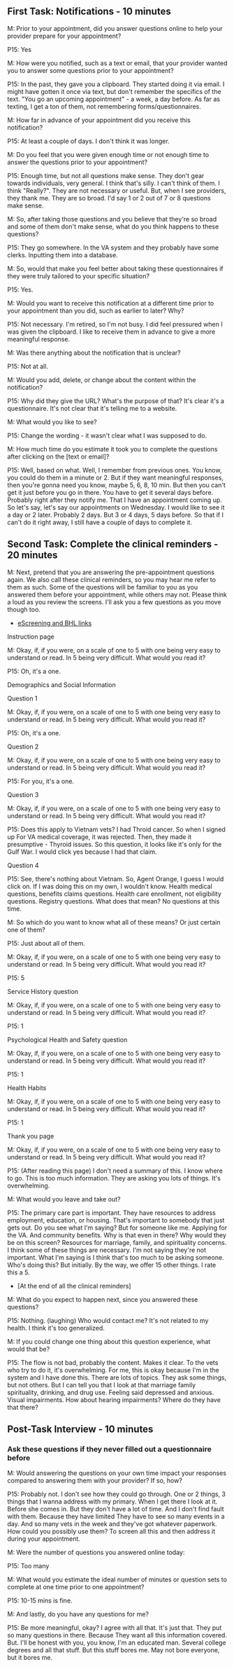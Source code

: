 ## First Task: Notifications - 10 minutes 
M: Prior to your appointment, did you answer questions online to help your provider prepare for your appointment?

P15: Yes

M: How were you notified, such as a text or email, that your provider wanted you to answer some questions prior to your appointment?

P15: In the past, they gave you a clipboard. They started doing it via email. I might have gotten it once via text, but don't remember the specifics of the text. "You go an upcoming appointment" - a week, a day before. As far as texting, I get a ton of them, not remembering forms/questionnaires. 

M: How far in advance of your appointment did you receive this notification? 
  
P15: At least a couple of days. I don't think it was longer. 

M: Do you feel that you were given enough time or not enough time to answer the questions prior to your appointment? 

P15: Enough time, but not all questions make sense. They don't gear towards individuals, very general. I think that's silly. I can't think of them. I think "Really?". They are not necessary or useful. But, when I see providers, they thank me. They are so broad. I'd say 1 or 2 out of 7 or 8 questions make sense.

M: So, after taking those questions and you believe that they're so broad and some of them don't make sense, what do you think happens to these questions?
  
P15: They go somewhere. In the VA system and they probably have some clerks. Inputting them into a database.

M: So, would that make you feel better about taking these questionnaires if they were truly tailored to your specific situation?

P15: Yes.

M: Would you want to receive this notification at a different time prior to your appointment than you did, such as earlier to later? Why? 

P15: Not necessary. I'm retired, so I'm not busy. I did feel pressured when I was given the clipboard. I like to receive them in advance to give a more meaningful response. 

M: Was there anything about the notification that is unclear? 

P15: Not at all.

M: Would you add, delete, or change about the content within the notification?

P15: Why did they give the URL? What's the purpose of that? It's clear it's a questionnaire. It's not clear that it's telling me to a website. 

M: What would you like to see? 

P15: Change the wording - it wasn't clear what I was supposed to do. 
    
M: How much time do you estimate it took you to complete the questions after clicking on the [text or email]?

P15: Well, based on what. Well, I remember from previous ones. You know, you could do them in a minute or 2. But if they want meaningful responses, then you're gonna need you know, maybe 5, 6, 8, 10 min. But then you can't get it just before you go in there. You have to get it several days before. Probably right after they notify me. That I have an appointment coming up. So let's say, let's say our appointments on Wednesday. I would like to see it a day or 2 later. Probably 2 days. But 3 or 4 days, 5 days before. So that if I can't do it right away, I still have a couple of days to complete it.

## Second Task: Complete the clinical reminders - 20 minutes 

M: Next, pretend that you are answering the pre-appointment questions again. We also call these clinical reminders, so you may hear me refer to them as such. Some of the questions will be familiar to you as you answered them before your appointment, while others may not. Please think a loud as you review the screens. I’ll ask you a few questions as you move though too.
  - [eScreening and BHL links](https://dvagov.sharepoint.com/:w:/r/sites/OCTOOCCSelf-ScreeningQuestionnairePilot/Shared%20Documents/General/Pilot%20documents%20(Eval%20plan,%20Project%20Plan,%20etc)/Tool%20Links%20for%20Veteran%20Interviews.docx?d=w50a92e8a483e4bbaaaffc5b4f9717cc6&csf=1&web=1&e=bOG38Q)

Instruction page 

M: Okay, if, if you were, on a scale of one to 5 with one being very easy to understand or read. In 5 being very difficult. What would you read it?

P15: Oh, it's a one.

Demographics and Social Information 

Question 1

M: Okay, if, if you were, on a scale of one to 5 with one being very easy to understand or read. In 5 being very difficult. What would you read it?

P15: Oh, it's a one.

Question 2

M: Okay, if, if you were, on a scale of one to 5 with one being very easy to understand or read. In 5 being very difficult. What would you read it?

P15: For you, it's a one.

Question 3

M: Okay, if, if you were, on a scale of one to 5 with one being very easy to understand or read. In 5 being very difficult. What would you read it?

P15: Does this apply to Vietnam vets? I had Throid cancer. So when I signed up For VA medical coverage, it was rejected. Then, they made it presumptive - Thyroid issues. So this question, it looks like it's only for the Gulf War. I would click yes because I had that claim. 

Question 4

P15: See, there's nothing about Vietnam. So, Agent Orange, I guess I would click on. If I was doing this on my own, I wouldn't know. Health medical questions, benefits claims questions. Health care enrollment, not eligibility questions. Registry questions. What does that mean? No questions at this time.

M: So which do you want to know what all of these means? Or just certain one of them?

P15: Just about all of them. 

M: Okay, if, if you were, on a scale of one to 5 with one being very easy to understand or read. In 5 being very difficult. What would you read it?

P15: 5

Service History question

M: Okay, if, if you were, on a scale of one to 5 with one being very easy to understand or read. In 5 being very difficult. What would you read it?

P15: 1

Psychological Health and Safety question

M: Okay, if, if you were, on a scale of one to 5 with one being very easy to understand or read. In 5 being very difficult. What would you read it?

P15: 1

Health Habits

M: Okay, if, if you were, on a scale of one to 5 with one being very easy to understand or read. In 5 being very difficult. What would you read it?

P15: 1

Thank you page 

M: Okay, if, if you were, on a scale of one to 5 with one being very easy to understand or read. In 5 being very difficult. What would you read it?

P15: (After reading this page) I don't need a summary of this. I know where to go. This is too much information. They are asking you lots of things. It's overwhelming. 

M: What would you leave and take out? 

P15: The primary care part is important. They have resources to address employment, education, or housing. That's important to somebody that just gets out. Do you see what I'm saying? But for someone like me. Applying for the VA. And community benefits. Why is that even in there? Why would they be on this screen? Resources for marriage, family, and spirituality concerns. I think some of these things are necessary. I'm not saying they're not important. What I'm saying is I think that's too much to be asking someone. Who's doing this? But initially. By the way, we offer 15 other things. I rate this a 5. 

- [At the end of all the clinical reminders] 

M: What do you expect to happen next, since you answered these questions?

P15: Nothing. (laughing) Who would contact me? It's not related to my health. I think it's too generalized.  

M: If you could change one thing about this question experience, what would that be?

P15: The flow is not bad, probably the content. Makes it clear. To the vets who try to do it, it's overwhelming. For me, this is okay because I'm in the system and I have done this. There are lots of topics. They ask some things, but not others. But I can tell you that I look at that marriage family spirituality, drinking, and drug use. Feeling said depressed and anxious. Visual impairments. How about hearing impairments? Where do they have that there? 

## Post-Task Interview - 10 minutes 

### Ask these questions if they never filled out a questionnaire before

M: Would answering the questions on your own time impact your responses compared to answering them with your provider? If so, how?

P15: Probably not. I don't see how they could go through. One or 2 things, 3 things that I wanna address with my primary. When I get there I look at it. Before she comes in. But they don't have a lot of time. And I don't find fault with them. Because they have limited They have to see so many events in a day. And so many vets in the week and they've got whatever paperwork. How could you possibly use them? To screen all this and then address it during your appointment.

M: Were the number of questions you answered online today: 

P15: Too many 

M: What would you estimate the ideal number of minutes or question sets to complete at one time prior to one appointment? 

P15: 10-15 mins is fine. 

M: And lastly, do you have any questions for me? 

P15: Be more meaningful, okay? I agree with all that. It's just that. They put so many questions in there. Because They want all this information covered. But. I'll be honest with you, you know, I'm an educated man. Several college degrees and all that stuff. But this stuff bores me. May not bore everyone, but it bores me.
